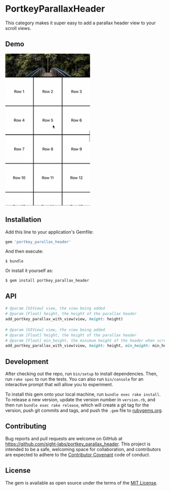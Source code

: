 # PortkeyParallaxHeader

This category makes it super easy to add a parallax header view to your scroll views.

## Demo
![Alt Text](https://github.com/sight-labs/portkey_parallax_header/raw/master/example.gif)

## Installation

Add this line to your application's Gemfile:

```ruby
gem 'portkey_parallax_header'
```

And then execute:

    $ bundle

Or install it yourself as:

    $ gem install portkey_parallax_header

## API

```ruby
# @param [UIView] view, the view being added
# @param [Float] height, the height of the parallax header
add_portkey_parallax_with_view(view, height: height)

# @param [UIView] view, the view being added
# @param [Float] height, the height of the parallax header
# @param [Float] min_height, the minimum height of the header when scrolling up
add_portkey_parallax_with_view(view, height: height, min_height: min_height)
```

## Development

After checking out the repo, run `bin/setup` to install dependencies. Then, run `rake spec` to run the tests. You can also run `bin/console` for an interactive prompt that will allow you to experiment.

To install this gem onto your local machine, run `bundle exec rake install`. To release a new version, update the version number in `version.rb`, and then run `bundle exec rake release`, which will create a git tag for the version, push git commits and tags, and push the `.gem` file to [rubygems.org](https://rubygems.org).

## Contributing

Bug reports and pull requests are welcome on GitHub at https://github.com/sight-labs/portkey_parallax_header. This project is intended to be a safe, welcoming space for collaboration, and contributors are expected to adhere to the [Contributor Covenant](http://contributor-covenant.org) code of conduct.


## License

The gem is available as open source under the terms of the [MIT License](http://opensource.org/licenses/MIT).
